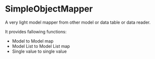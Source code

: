 # SimpleObjectMapper

A very light model mapper from other model or data table or data reader.

It provides fallowing functions:

- Model to Model map
- Model List to Model List map
- Single value to single value

